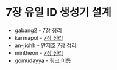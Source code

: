 # 7장 유일 ID 생성기 설계

- gabang2 - [7장 정리](https://www.notion.so/gabang2/7-ID-3f75f3e86c4a44bd94249eacaf61bdc7)
- karmapol - [7장 정리](https://github.com/KarmaPol/Obsidian_Vault/blob/main/1.%20Projects/대규모시스템설계%20스터디/7.%20분산%20시스템을%20위한%20유일%20ID%20생성기%20설계.md)
- an-jiohh - [안지호 7장 정리](https://an-jiohh.github.io/blog/LSS7)
- mintheon - [7장 정리](https://mintheon.com/devlog/2023/11/03/%EB%8C%80%EA%B7%9C%EB%AA%A8-%EC%8B%9C%EC%8A%A4%ED%85%9C-%EC%84%A4%EA%B3%84-%EA%B8%B0%EC%B4%88-07.-%EB%B6%84%EC%82%B0-%EC%8B%9C%EC%8A%A4%ED%85%9C%EC%9D%84-%EC%9C%84%ED%95%9C-%EC%9C%A0%EC%9D%BC-ID-%EC%83%9D%EC%84%B1%EA%B8%B0-%EC%84%A4%EA%B3%84/)
- gomudayya - [링크 이름]()

